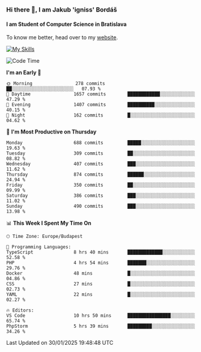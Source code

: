 ### Hi there 👋, I am Jakub 'igniss' Bordáš

#### I am Student of Computer Science in Bratislava
To know me better, head over to my [website](https://bordas.sk).

[![My Skills](https://skillicons.dev/icons?i=js,typescript,html,css,figma,svelte,vue,next,postgresql,nest,express,nodejs)](https://bordas.sk)


<!--START_SECTION:waka-->
![Code Time](http://img.shields.io/badge/Code%20Time-1%2C667%20hrs%2018%20mins-blue)

**I'm an Early 🐤** 

```text
🌞 Morning                278 commits         ██░░░░░░░░░░░░░░░░░░░░░░░   07.93 % 
🌆 Daytime                1657 commits        ████████████░░░░░░░░░░░░░   47.29 % 
🌃 Evening                1407 commits        ██████████░░░░░░░░░░░░░░░   40.15 % 
🌙 Night                  162 commits         █░░░░░░░░░░░░░░░░░░░░░░░░   04.62 % 
```
📅 **I'm Most Productive on Thursday** 

```text
Monday                   688 commits         █████░░░░░░░░░░░░░░░░░░░░   19.63 % 
Tuesday                  309 commits         ██░░░░░░░░░░░░░░░░░░░░░░░   08.82 % 
Wednesday                407 commits         ███░░░░░░░░░░░░░░░░░░░░░░   11.62 % 
Thursday                 874 commits         ██████░░░░░░░░░░░░░░░░░░░   24.94 % 
Friday                   350 commits         ██░░░░░░░░░░░░░░░░░░░░░░░   09.99 % 
Saturday                 386 commits         ███░░░░░░░░░░░░░░░░░░░░░░   11.02 % 
Sunday                   490 commits         ███░░░░░░░░░░░░░░░░░░░░░░   13.98 % 
```


📊 **This Week I Spent My Time On** 

```text
🕑︎ Time Zone: Europe/Budapest

💬 Programming Languages: 
TypeScript               8 hrs 40 mins       █████████████░░░░░░░░░░░░   52.58 % 
PHP                      4 hrs 54 mins       ███████░░░░░░░░░░░░░░░░░░   29.76 % 
Docker                   48 mins             █░░░░░░░░░░░░░░░░░░░░░░░░   04.86 % 
CSS                      27 mins             █░░░░░░░░░░░░░░░░░░░░░░░░   02.73 % 
YAML                     22 mins             █░░░░░░░░░░░░░░░░░░░░░░░░   02.27 % 

🔥 Editors: 
VS Code                  10 hrs 50 mins      ████████████████░░░░░░░░░   65.74 % 
PhpStorm                 5 hrs 39 mins       █████████░░░░░░░░░░░░░░░░   34.26 % 
```


 Last Updated on 30/01/2025 19:48:48 UTC
<!--END_SECTION:waka-->
